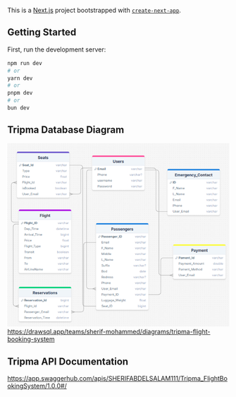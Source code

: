 This is a [Next.js](https://nextjs.org) project bootstrapped with [`create-next-app`](https://nextjs.org/docs/app/api-reference/cli/create-next-app).

## Getting Started

First, run the development server:

```bash
npm run dev
# or
yarn dev
# or
pnpm dev
# or
bun dev
```

## Tripma Database Diagram

![alt text](./public/images/Tripma_ERD.png)
https://drawsql.app/teams/sherif-mohammed/diagrams/tripma-flight-booking-system

## Tripma API Documentation

https://app.swaggerhub.com/apis/SHERIFABDELSALAM111/Tripma_FlightBookingSystem/1.0.0#/
